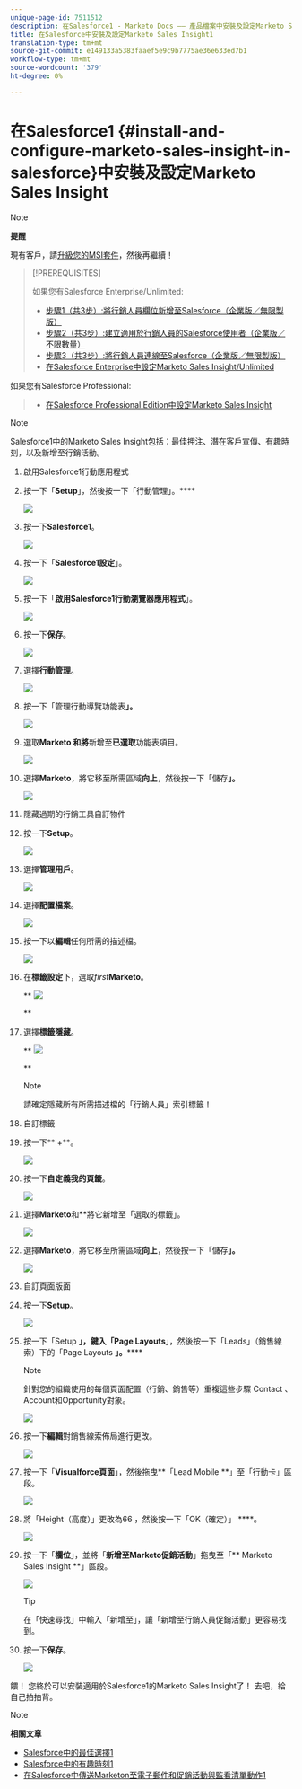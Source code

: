 ```yaml
---
unique-page-id: 7511512
description: 在Salesforce1 - Marketo Docs —— 產品檔案中安裝及設定Marketo Sales Insight
title: 在Salesforce中安裝及設定Marketo Sales Insight1
translation-type: tm+mt
source-git-commit: e149133a5383faaef5e9c9b7775ae36e633ed7b1
workflow-type: tm+mt
source-wordcount: '379'
ht-degree: 0%

---
```



# 在Salesforce1 {#install-and-configure-marketo-sales-insight-in-salesforce}中安裝及設定Marketo Sales Insight

>[!NOTE]
>
>**提醒**
>
>現有客戶，請[升級您的MSI套件](http://docs.marketo.com/x/_gU6Ag)，然後再繼續！

>[!PREREQUISITES]
>
>如果您有Salesforce Enterprise/Unlimited:
>
>* [步驟1（共3步）:將行銷人員欄位新增至Salesforce（企業版／無限製版）](../../../../product-docs/crm-sync/salesforce-sync/setup/enterprise-unlimited-edition/step-1-of-3-add-marketo-fields-to-salesforce-enterprise-unlimited.md)
>* [步驟2（共3步）:建立適用於行銷人員的Salesforce使用者（企業版／不限數量）](../../../../product-docs/crm-sync/salesforce-sync/setup/enterprise-unlimited-edition/step-2-of-3-create-a-salesforce-user-for-marketo-enterprise-unlimited.md)
>* [步驟3（共3步）:將行銷人員連線至Salesforce（企業版／無限製版）](../../../../product-docs/crm-sync/salesforce-sync/setup/enterprise-unlimited-edition/step-3-of-3-connect-marketo-and-salesforce-enterprise-unlimited.md)
>* [在Salesforce Enterprise中設定Marketo Sales Insight/Unlimited](../../../../product-docs/marketo-sales-insight/msi-for-salesforce/configuration/configure-marketo-sales-insight-in-salesforce-enterprise-unlimited.md)

>
>
如果您有Salesforce Professional:
>
>* [在Salesforce Professional Edition中設定Marketo Sales Insight](../../../../product-docs/marketo-sales-insight/msi-for-salesforce/configuration/configure-marketo-sales-insight-in-salesforce-professional-edition.md)

>



>[!NOTE]
>
>Salesforce1中的Marketo Sales Insight包括：最佳押注、潛在客戶宣傳、有趣時刻，以及新增至行銷活動。

1. 啟用Salesforce1行動應用程式
1. 按一下「**Setup**」，然後按一下「行動管理」。****

   ![](assets/image2015-4-21-15-3a29-3a22.png)

1. 按一下&#x200B;**Salesforce1**。

   ![](assets/image2015-4-21-15-3a30-3a51.png)

1. 按一下「**Salesforce1設定**」。

   ![](assets/image2015-4-21-15-3a32-3a21.png)

1. 按一下「**啟用Salesforce1行動瀏覽器應用程式**」。

   ![](assets/image2015-4-21-15-3a34-3a27.png)

1. 按一下&#x200B;**保存**。

   ![](assets/image2015-4-21-15-3a42-3a48.png)

1. 選擇&#x200B;**行動管理**。

   ![](assets/image2015-4-22-11-3a10-3a14.png)

1. 按一下「管理行動導覽功能表&#x200B;**」。**

   ![](assets/image2015-4-22-11-3a13-3a10.png)

1. 選取**Marketo **和**將**新增至**已選取**功能表項目。

   ![](assets/image2015-4-22-14-3a55-3a37.png)

1. 選擇&#x200B;**Marketo**，將它移至所需區域**向上**，然後按一下「儲存&#x200B;**」。**

   ![](assets/image2015-4-22-17-3a20-3a56.png)

1. 隱藏過期的行銷工具自訂物件
1. 按一下&#x200B;**Setup**。

   ![](assets/image2015-4-22-15-3a13-3a48.png)

1. 選擇&#x200B;**管理用戶**。

   ![](assets/image2015-5-5-11-3a13-3a45.png)

1. 選擇&#x200B;**配置檔案**。

   ![](assets/image2015-5-5-11-3a15-3a21.png)

1. 按一下以**編輯**任何所需的描述檔。

   ![](assets/image2015-5-5-13-3a51-3a36.png)

1. 在&#x200B;**標籤設定**&#x200B;下，選取&#x200B;*first***Marketo**。

   ** ![](assets/image2015-5-5-13-3a55-3a36.png)

   **

1. 選擇&#x200B;**標籤隱藏**。

   ** ![](assets/image2015-5-5-14-3a2-3a29.png)

   **

   >[!NOTE]
   >
   >請確定隱藏所有所需描述檔的「行銷人員」索引標籤！

1. 自訂標籤
1. 按一下** +**。

   ![](assets/image2015-4-22-17-3a14-3a49.png)

1. 按一下&#x200B;**自定義我的頁籤**。

   ![](assets/image2015-4-22-17-3a16-3a22.png)

1. 選擇&#x200B;**Marketo**&#x200B;和**將它新增至「選取的標籤」。

   ![](assets/image2015-4-22-17-3a17-3a15.png)

1. 選擇&#x200B;**Marketo**，將它移至所需區域**向上**，然後按一下「儲存&#x200B;**」。**

   ![](assets/image2015-4-22-18-3a29-3a47.png)

1. 自訂頁面版面
1. 按一下&#x200B;**Setup**。

   ![](assets/image2015-4-22-17-3a26-3a56.png)

1. 按一下「Setup **」，鍵入「Page Layouts**」，然後按一下「Leads」（銷售線索）下的「Page Layouts **」。******

   >[!NOTE]
   >
   >針對您的組織使用的每個頁面配置（行銷、銷售等）重複這些步驟 Contact 、 Account和Opportunity對象。

   ![](assets/image2015-4-22-17-3a34-3a33.png)

1. 按一下&#x200B;**編輯**&#x200B;對銷售線索佈局進行更改。

   ![](assets/image2015-4-22-17-3a44-3a0.png)

1. 按一下「**Visualforce頁面&#x200B;**」，然後拖曳**「Lead Mobile **」至「行動卡」區段。

   ![](assets/image2015-4-22-17-3a49-3a37.png)

1. 將「Height（高度）」更改為66 ，然後按一下「OK（確定）」 ****。

   ![](assets/image2015-4-22-17-3a52-3a15.png)

1. 按一下「**欄位**」，並將「**新增至Marketo促銷活動&#x200B;**」拖曳至「** Marketo Sales Insight **」區段。

   ![](assets/configure-step-6.png)

   >[!TIP]
   >
   >在「快速尋找」中輸入「新增至」，讓「新增至行銷人員促銷活動」更容易找到。

1. 按一下&#x200B;**保存**。

   ![](assets/image2015-4-22-18-3a1-3a56.png)

餵！ 您終於可以安裝適用於Salesforce1的Marketo Sales Insight了！ 去吧，給自己拍拍背。

>[!NOTE]
>
>**相關文章**
>
>* [Salesforce中的最佳選擇1](best-bets-in-salesforce1.md)
>* [Salesforce中的有趣時刻1](interesting-moments-in-salesforce1.md)
>* [在Salesforce中傳送Marketon至電子郵件和促銷活動與監看清單動作1](send-marketo-email-and-campaign-and-watchlist-actions-in-salesforce1.md)

>



